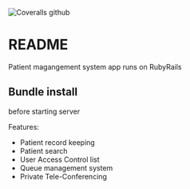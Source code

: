 ![Coveralls github](https://coveralls.io/repos/junw3i/project-3/badge.png)

# README

Patient magangement system app runs on RubyRails

## Bundle install
before starting server

Features:

* Patient record keeping
* Patient search
* User Access Control list
* Queue management system
* Private Tele-Conferencing

